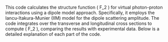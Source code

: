 This code calculates the structure function \( F_2 \) for virtual photon-proton interactions using a dipole model approach. Specifically, it employs the Iancu-Itakura-Munier (IIM) model for the dipole scattering amplitude. The code integrates over the transverse and longitudinal cross sections to compute \( F_2 \), comparing the results with experimental data. Below is a detailed explanation of each part of the code.

